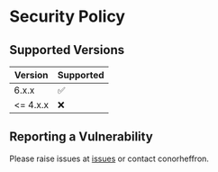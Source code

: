 # Security Policy

## Supported Versions

| Version   | Supported          |
|-----------| ------------------ |
| 6.x.x     | :white_check_mark: |
| <= 4.x.x  | :x: |

## Reporting a Vulnerability

Please raise issues at [issues](https://github.com/conorheffron/ironoc-db/issues) or contact conorheffron.
